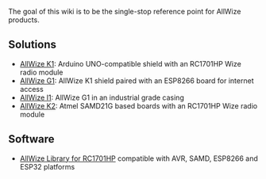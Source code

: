The goal of this wiki is to be the single-stop reference point for AllWize products. 

## Solutions
* [AllWize K1](allwize_k1.md): Arduino UNO-compatible shield with an RC1701HP Wize radio module
* [AllWize G1](allwize_g1.md): AllWize K1 shield paired with an ESP8266 board for internet access 
* [AllWize I1](allwize_i1.md): AllWize G1 in an industrial grade casing 
* [AllWize K2](allwize_k2.md): Atmel SAMD21G based boards with an RC1701HP Wize radio module

## Software
* [AllWize Library for RC1701HP](allwize_library.md) compatible with AVR, SAMD, ESP8266 and ESP32 platforms
